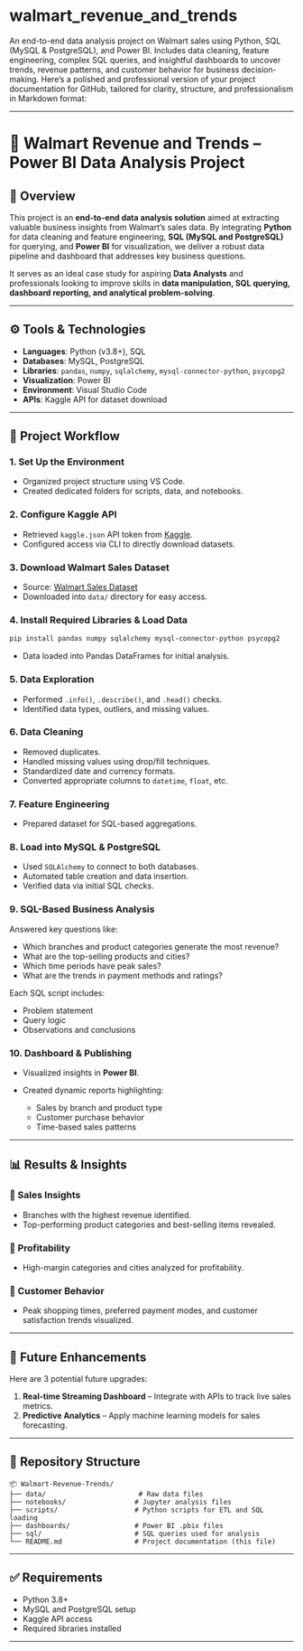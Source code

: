 # walmart_revenue_and_trends
An end-to-end data analysis project on Walmart sales using Python, SQL (MySQL &amp; PostgreSQL), and Power BI. Includes data cleaning, feature engineering, complex SQL queries, and insightful dashboards to uncover trends, revenue patterns, and customer behavior for business decision-making.
Here’s a polished and professional version of your project documentation for GitHub, tailored for clarity, structure, and professionalism in Markdown format:

---

# 🛒 Walmart Revenue and Trends – Power BI Data Analysis Project

## 📌 Overview

This project is an **end-to-end data analysis solution** aimed at extracting valuable business insights from Walmart’s sales data. By integrating **Python** for data cleaning and feature engineering, **SQL (MySQL and PostgreSQL)** for querying, and **Power BI** for visualization, we deliver a robust data pipeline and dashboard that addresses key business questions.

It serves as an ideal case study for aspiring **Data Analysts** and professionals looking to improve skills in **data manipulation, SQL querying, dashboard reporting, and analytical problem-solving**.

---

## ⚙️ Tools & Technologies

* **Languages**: Python (v3.8+), SQL
* **Databases**: MySQL, PostgreSQL
* **Libraries**: `pandas`, `numpy`, `sqlalchemy`, `mysql-connector-python`, `psycopg2`
* **Visualization**: Power BI
* **Environment**: Visual Studio Code
* **APIs**: Kaggle API for dataset download

---

## 📁 Project Workflow

### 1. Set Up the Environment

* Organized project structure using VS Code.
* Created dedicated folders for scripts, data, and notebooks.

### 2. Configure Kaggle API

* Retrieved `kaggle.json` API token from [Kaggle](https://www.kaggle.com/).
* Configured access via CLI to directly download datasets.

### 3. Download Walmart Sales Dataset

* Source: [Walmart Sales Dataset](https://www.kaggle.com/)
* Downloaded into `data/` directory for easy access.

### 4. Install Required Libraries & Load Data

```bash
pip install pandas numpy sqlalchemy mysql-connector-python psycopg2
```

* Data loaded into Pandas DataFrames for initial analysis.

### 5. Data Exploration

* Performed `.info()`, `.describe()`, and `.head()` checks.
* Identified data types, outliers, and missing values.

### 6. Data Cleaning

* Removed duplicates.
* Handled missing values using drop/fill techniques.
* Standardized date and currency formats.
* Converted appropriate columns to `datetime`, `float`, etc.

### 7. Feature Engineering

* Prepared dataset for SQL-based aggregations.

### 8. Load into MySQL & PostgreSQL

* Used `SQLAlchemy` to connect to both databases.
* Automated table creation and data insertion.
* Verified data via initial SQL checks.

### 9. SQL-Based Business Analysis

Answered key questions like:

* Which branches and product categories generate the most revenue?
* What are the top-selling products and cities?
* Which time periods have peak sales?
* What are the trends in payment methods and ratings?

Each SQL script includes:

* Problem statement
* Query logic
* Observations and conclusions

### 10. Dashboard & Publishing

* Visualized insights in **Power BI**.
* Created dynamic reports highlighting:

  * Sales by branch and product type
  * Customer purchase behavior
  * Time-based sales patterns

---

## 📊 Results & Insights

### 🔹 Sales Insights

* Branches with the highest revenue identified.
* Top-performing product categories and best-selling items revealed.

### 🔹 Profitability

* High-margin categories and cities analyzed for profitability.

### 🔹 Customer Behavior

* Peak shopping times, preferred payment modes, and customer satisfaction trends visualized.

---

## 🚀 Future Enhancements

Here are 3 potential future upgrades:

1. **Real-time Streaming Dashboard** – Integrate with APIs to track live sales metrics.
2. **Predictive Analytics** – Apply machine learning models for sales forecasting.
---

## 📁 Repository Structure

```
📦 Walmart-Revenue-Trends/
├── data/                       # Raw data files
├── notebooks/                 # Jupyter analysis files
├── scripts/                   # Python scripts for ETL and SQL loading
├── dashboards/                # Power BI .pbix files
├── sql/                       # SQL queries used for analysis
└── README.md                  # Project documentation (this file)
```

---

## ✅ Requirements

* Python 3.8+
* MySQL and PostgreSQL setup
* Kaggle API access
* Required libraries installed

---
